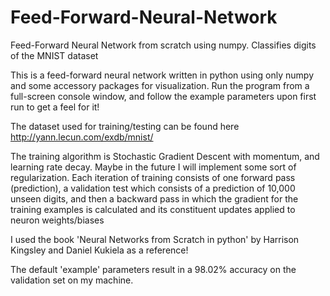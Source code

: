 # Feed-Forward-Neural-Network
Feed-Forward Neural Network from scratch using numpy. Classifies digits of the MNIST dataset



This is a feed-forward neural network written in python using only numpy and some accessory packages for visualization. 
Run the program from a full-screen console window, and follow the example parameters upon first run to get a feel for it!

The dataset used for training/testing can be found here http://yann.lecun.com/exdb/mnist/

The training algorithm is Stochastic Gradient Descent with momentum, and learning rate decay. Maybe in the future I will implement some sort of regularization.
Each iteration of training consists of one forward pass (prediction), a validation test which consists of a prediction of 10,000 unseen digits, 
and then a backward pass in which the gradient for the training examples is calculated and its constituent updates applied to neuron weights/biases

I used the book 'Neural Networks from Scratch in python' by Harrison Kingsley and Daniel Kukiela as a reference!



The default 'example' parameters result in a 98.02% accuracy on the validation set on my machine.
